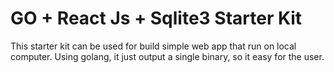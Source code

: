 # GO + React Js + Sqlite3 Starter Kit

This starter kit can be used for build simple web app that run on local computer.
Using golang, it just output a single binary, so it easy for the user. 